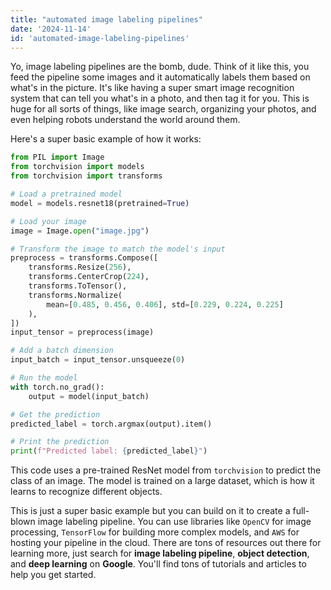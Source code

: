 ```yaml
---
title: "automated image labeling pipelines"
date: '2024-11-14'
id: 'automated-image-labeling-pipelines'
---
```


Yo, image labeling pipelines are the bomb, dude.  Think of it like this, you feed the pipeline some images and it automatically labels them based on what's in the picture.  It's like having a super smart image recognition system that can tell you what's in a photo, and then tag it for you.  This is huge for all sorts of things, like image search, organizing your photos, and even helping robots understand the world around them.  

Here's a super basic example of how it works:

```python
from PIL import Image
from torchvision import models
from torchvision import transforms

# Load a pretrained model
model = models.resnet18(pretrained=True)

# Load your image
image = Image.open("image.jpg")

# Transform the image to match the model's input
preprocess = transforms.Compose([
    transforms.Resize(256),
    transforms.CenterCrop(224),
    transforms.ToTensor(),
    transforms.Normalize(
        mean=[0.485, 0.456, 0.406], std=[0.229, 0.224, 0.225]
    ),
])
input_tensor = preprocess(image)

# Add a batch dimension
input_batch = input_tensor.unsqueeze(0)

# Run the model
with torch.no_grad():
    output = model(input_batch)

# Get the prediction
predicted_label = torch.argmax(output).item()

# Print the prediction
print(f"Predicted label: {predicted_label}")
```

This code uses a pre-trained ResNet model from `torchvision` to predict the class of an image.  The model is trained on a large dataset, which is how it learns to recognize different objects.  

This is just a super basic example but you can build on it to create a full-blown image labeling pipeline. You can use libraries like `OpenCV` for image processing, `TensorFlow` for building more complex models, and `AWS` for hosting your pipeline in the cloud.  There are tons of resources out there for learning more, just search for **image labeling pipeline**, **object detection**, and **deep learning** on **Google**. You'll find tons of tutorials and articles to help you get started.
